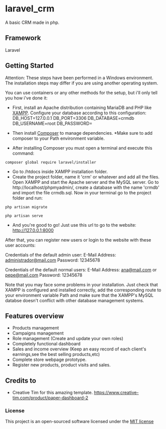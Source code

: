 # laravel_crm

A basic CRM made in php.

## Framework

Laravel

## Getting Started

Attention: These steps have been performed in a Windows environment. The installation steps may differ if you are using another operating system.

You can use containers or any other methods for the setup, but i'll only tell you how i've done it:

- First, install an Apache distribution containing MariaDB and PHP like [XAMPP](https://www.apachefriends.org/). Configure your database according to this configuration:
DB_HOST=127.0.0.1
DB_PORT=3306
DB_DATABASE=crmdb
DB_USERNAME=root
DB_PASSWORD=
 
- Then install [Composer](https://getcomposer.org/) to manage dependencies. *Make sure to add composer to your Path environment variable.
- After installing Composer you must open a terminal and execute this command:

```
composer global require laravel/installer
```
- Go to /htdocs inside XAMPP installation folder. 
- Create the project folder, name it 'crm' or whatever and add all the files. Open XAMPP and start the Apache server and the MySQL server. Go to http://localhost/phpmyadmin/, create a database with the name 'crmdb' and import the file crmdb.sql. Now in your terminal go to the project folder and run:
```
php artisan migrate
```
```
php artisan serve
```
- And you're good to go! Just use this url to go to the website:
http://127.0.0.1:8000

After that, you can register new users or login to the website with these user accounts:

Credentials of the default admin user: 
E-Mail Address: administrador@mail.com
Password: 12345678

Credentials of the default normal users: 
E-Mail Address: ana@mail.com or pepe@mail.com
Password: 12345678

Note that you may face some problems in your installation. Just check that XAMPP is configured and installed correctly, add the corresponding route to your environment variable Path and make sure that the XAMPP's MySQL databse doesn't conflict with other  database management systems.

## Features overview

- Products management
- Campaigns management
- Role management (Create and update your own roles)
- Completely functional dashboard
- Sales and income overview (Keep an easy record of each client's earnings,see the best selling products,etc)
- Complete store webpage prototype.
- Register new products, product visits and sales.

## Credits to

- Creative Tim for this amazing template. https://www.creative-tim.com/product/paper-dashboard-2

### License

This project is an open-sourced software licensed under the [MIT license](http://opensource.org/licenses/MIT)



